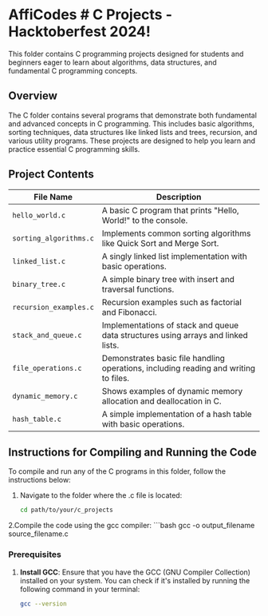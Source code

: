 # AffiCodes # C Projects - Hacktoberfest 2024!

This folder contains C programming projects designed for students and beginners eager to learn about algorithms, data structures, and fundamental C programming concepts.

## Overview

The C folder contains several programs that demonstrate both fundamental and advanced concepts in C programming. This includes basic algorithms, sorting techniques, data structures like linked lists and trees, recursion, and various utility programs. These projects are designed to help you learn and practice essential C programming skills.

## Project Contents

| File Name               | Description                                                                 |
|-------------------------|-----------------------------------------------------------------------------|
| `hello_world.c`          | A basic C program that prints "Hello, World!" to the console.               |
| `sorting_algorithms.c`   | Implements common sorting algorithms like Quick Sort and Merge Sort.        |
| `linked_list.c`          | A singly linked list implementation with basic operations.                  |
| `binary_tree.c`          | A simple binary tree with insert and traversal functions.                   |
| `recursion_examples.c`   | Recursion examples such as factorial and Fibonacci.                         |
| `stack_and_queue.c`      | Implementations of stack and queue data structures using arrays and linked lists. |
| `file_operations.c`      | Demonstrates basic file handling operations, including reading and writing to files. |
| `dynamic_memory.c`       | Shows examples of dynamic memory allocation and deallocation in C.         |
| `hash_table.c`           | A simple implementation of a hash table with basic operations.             |

## Instructions for Compiling and Running the Code

To compile and run any of the C programs in this folder, follow the instructions below:

1. Navigate to the folder where the .c file is located:
   ```bash
   cd path/to/your/c_projects

2.Compile the code using the gcc compiler:
    ```bash
    gcc -o output_filename source_filename.c


### Prerequisites
1. **Install GCC**: Ensure that you have the GCC (GNU Compiler Collection) installed on your system. You can check if it's installed by running the following command in your terminal:

   ```bash
   gcc --version